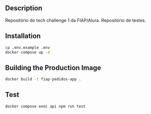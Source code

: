 ## Description

Repositório do tech challenge 1 da FIAP/Alura. Repositório de testes.

## Installation

```bash
cp .env.example .env
docker compose up -d
```

## Building the Production Image

```bash
docker build -t fiap-pedidos-app .
```

## Test

```bash
docker compose exec api npm run test
```
